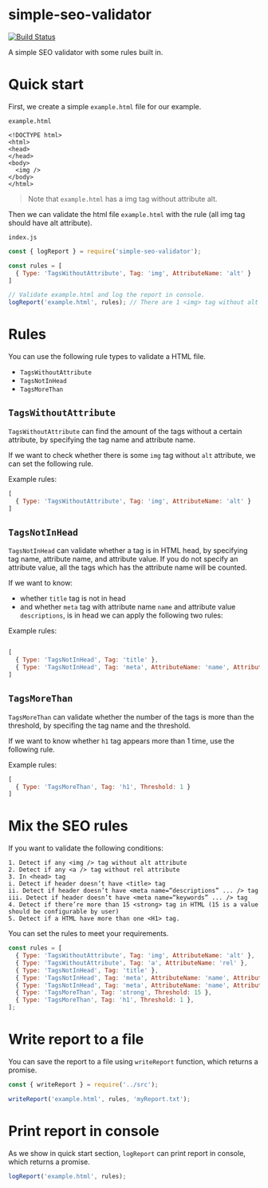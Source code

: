 # simple-seo-validator
[![Build Status](https://travis-ci.org/aldy120/simple-seo-validator.svg?branch=master)](https://travis-ci.org/aldy120/simple-seo-validator)

A simple SEO validator with some rules built in.

# Quick start
First, we create a simple `example.html` file for our example.

`example.html`
```
<!DOCTYPE html>
<html>
<head>
</head>
<body>
  <img />
</body>
</html>
```
> Note that `example.html` has a img tag without attribute alt.

Then we can validate the html file `example.html` with the rule (all img tag should have alt attribute).

`index.js`
```js
const { logReport } = require('simple-seo-validator');

const rules = [
  { Type: 'TagsWithoutAttribute', Tag: 'img', AttributeName: 'alt' }
]

// Validate example.html and log the report in console.
logReport('example.html', rules); // There are 1 <img> tag without alt attribute.
```

# Rules
You can use the following rule types to validate a HTML file.
- `TagsWithoutAttribute`
- `TagsNotInHead`
- `TagsMoreThan`

## `TagsWithoutAttribute`
`TagsWithoutAttribute` can find the amount of the tags without a certain attribute, by specifying the tag name and attribute name. 

If we want to check whether there is some `img` tag without `alt` attribute, we can set the following rule.

Example rules: 
```js
[
  { Type: 'TagsWithoutAttribute', Tag: 'img', AttributeName: 'alt' }
]
```

## `TagsNotInHead`
`TagsNotInHead` can validate whether a tag is in HTML head, by specifying tag name, attribute name, and attribute value. If you do not specify an attribute value, all the tags which has the attribute name will be counted.

If we want to know:
- whether `title` tag is not in head
- and whether `meta` tag with attribute name `name` and attribute value `descriptions`, is in head
we can apply the following two rules:

Example rules: 
```js

[
  { Type: 'TagsNotInHead', Tag: 'title' },
  { Type: 'TagsNotInHead', Tag: 'meta', AttributeName: 'name', AttributeValue: 'descriptions' }
]
```

## `TagsMoreThan`
`TagsMoreThan` can validate whether the number of the tags is more than the threshold, by specifing the tag name and the threshold.

If we want to know whether `h1` tag appears more than 1 time, use the following rule.

Example rules: 
```js
[
  { Type: 'TagsMoreThan', Tag: 'h1', Threshold: 1 }
]
```

# Mix the SEO rules
If you want to validate the following conditions:
```
1. Detect if any <img /> tag without alt attribute
2. Detect if any <a /> tag without rel attribute
3. In <head> tag
i. Detect if header doesn’t have <title> tag
ii. Detect if header doesn’t have <meta name=“descriptions” ... /> tag
iii. Detect if header doesn’t have <meta name=“keywords” ... /> tag
4. Detect if there’re more than 15 <strong> tag in HTML (15 is a value should be configurable by user)
5. Detect if a HTML have more than one <H1> tag.
```

You can set the rules to meet your requirements.
```js
const rules = [
  { Type: 'TagsWithoutAttribute', Tag: 'img', AttributeName: 'alt' },
  { Type: 'TagsWithoutAttribute', Tag: 'a', AttributeName: 'rel' },
  { Type: 'TagsNotInHead', Tag: 'title' },
  { Type: 'TagsNotInHead', Tag: 'meta', AttributeName: 'name', AttributeValue: 'descriptions' },
  { Type: 'TagsNotInHead', Tag: 'meta', AttributeName: 'name', AttributeValue: 'keywords' },
  { Type: 'TagsMoreThan', Tag: 'strong', Threshold: 15 },
  { Type: 'TagsMoreThan', Tag: 'h1', Threshold: 1 },
];
```

# Write report to a file
You can save the report to a file using `writeReport` function, which returns a promise.
```js
const { writeReport } = require('../src');

writeReport('example.html', rules, 'myReport.txt');
```

# Print report in console
As we show in quick start section, `logReport` can print report in console, which returns a promise.
```js
logReport('example.html', rules);
```
